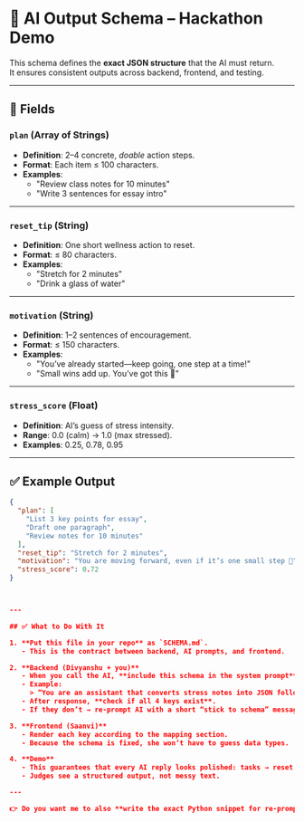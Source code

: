# 📜 AI Output Schema – Hackathon Demo

This schema defines the **exact JSON structure** that the AI must return.  
It ensures consistent outputs across backend, frontend, and testing.  

---

## 🎯 Fields

### `plan` (Array of Strings)
- **Definition**: 2–4 concrete, *doable* action steps.  
- **Format**: Each item ≤ 100 characters.  
- **Examples**:  
  - "Review class notes for 10 minutes"  
  - "Write 3 sentences for essay intro"  

---

### `reset_tip` (String)
- **Definition**: One short wellness action to reset.  
- **Format**: ≤ 80 characters.  
- **Examples**:  
  - "Stretch for 2 minutes"  
  - "Drink a glass of water"  

---

### `motivation` (String)
- **Definition**: 1–2 sentences of encouragement.  
- **Format**: ≤ 150 characters.  
- **Examples**:  
  - "You’ve already started—keep going, one step at a time!"  
  - "Small wins add up. You’ve got this 💪"  

---

### `stress_score` (Float)
- **Definition**: AI’s guess of stress intensity.  
- **Range**: 0.0 (calm) → 1.0 (max stressed).  
- **Examples**: 0.25, 0.78, 0.95  

---

## ✅ Example Output

```json
{
  "plan": [
    "List 3 key points for essay",
    "Draft one paragraph",
    "Review notes for 10 minutes"
  ],
  "reset_tip": "Stretch for 2 minutes",
  "motivation": "You are moving forward, even if it’s one small step 🚀",
  "stress_score": 0.72
}



---

## ✅ What to Do With It

1. **Put this file in your repo** as `SCHEMA.md`.  
   - This is the contract between backend, AI prompts, and frontend.  

2. **Backend (Divyanshu + you)**  
   - When you call the AI, **include this schema in the system prompt**.  
   - Example:  
     > “You are an assistant that converts stress notes into JSON following this schema: [paste schema]. Output strict JSON only.”  
   - After response, **check if all 4 keys exist**.  
   - If they don’t → re-prompt AI with a short “stick to schema” message.  

3. **Frontend (Saanvi)**  
   - Render each key according to the mapping section.  
   - Because the schema is fixed, she won’t have to guess data types.  

4. **Demo**  
   - This guarantees that every AI reply looks polished: tasks → reset → motivation → stress score.  
   - Judges see a structured output, not messy text.  

---

👉 Do you want me to also **write the exact Python snippet for re-prompting if schema breaks** so Divyanshu can copy-paste it into the backend? That way you won’t waste time debugging during the hackathon.
